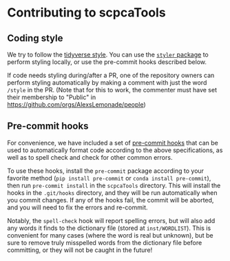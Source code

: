 # Contributing to scpcaTools

## Coding style

We try to follow the [tidyverse style](http://style.tidyverse.org/).
You can use the [`styler` package](https://styler.r-lib.org) to perform styling locally, or use the pre-commit hooks described below.

If code needs styling during/after a PR, one of the repository owners can perform styling automatically by making a comment with just the word `/style` in the PR.
(Note that for this to work, the commenter must have set their membership to "Public" in https://github.com/orgs/AlexsLemonade/people)

## Pre-commit hooks

For convenience, we have included a set of [pre-commit hooks](https://pre-commit.com/) that can be used to automatically format code according to the above specifications, as well as to spell check and check for other common errors.

To use these hooks, install the `pre-commit` package according to your favorite method (`pip install pre-commit` or `conda install pre-commit`), then run `pre-commit install` in the `scpcaTools` directory.
This will install the hooks in the `.git/hooks` directory, and they will be run automatically when you commit changes.
If any of the hooks fail, the commit will be aborted, and you will need to fix the errors and re-commit.

Notably, the `spell-check` hook will report spelling errors, but will also add any words it finds to the dictionary file (stored at `inst/WORDLIST`).
This is convenient for many cases (where the word is real but unknown), but be sure to remove truly misspelled words from the dictionary file before committing, or they will not be caught in the future!
